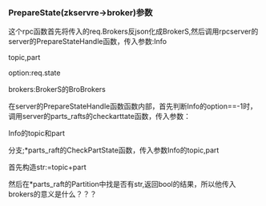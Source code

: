 ### PrepareState(zkservre->broker)参数

这个rpc函数首先将传入的req.Brokers反json化成BrokerS,然后调用rpcserver的server的PrepareStateHandle函数，传入参数:Info

topic,part

option:req.state

brokers:BrokerS的BroBrokers

在server的PrepareStateHandle函数函数内部，首先判断Info的option==-1时，调用server的parts_rafts的checkarttate函数，传入参数：

Info的topic和part

分支;*parts_raft的CheckPartState函数，传入参数Info的topic,part

首先构造str:=topic+part

然后在*parts_raft的Partition中找是否有str,返回bool的结果，所以他传入brokers的意义是什么？？？



